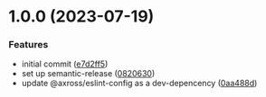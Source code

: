 # 1.0.0 (2023-07-19)


### Features

* initial commit ([e7d2ff5](https://github.com/axross/prettier-config/commit/e7d2ff5236d3d0ace1d12e416cded3e9651bd2df))
* set up semantic-release ([0820630](https://github.com/axross/prettier-config/commit/08206307e0c9e80bf80266e013a462d070d234e6))
* update @axross/eslint-config as a dev-depencency ([0aa488d](https://github.com/axross/prettier-config/commit/0aa488def01e85d92979f313f80ea54886d9d7e9))
